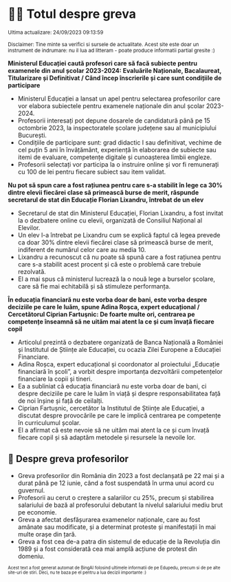 # 👩‍🏫 Totul despre greva
<sub>Ultima actualizare: 24/09/2023 09:13:59</sub>

<sub>Disclaimer: Tine minte sa verifici si sursele de actualitate. Acest site este doar un instrument de indrumare: nu il lua ad litteram - poate produce informatii partial gresite :)</sub>

**Ministerul Educației caută profesori care să facă subiecte pentru examenele din anul școlar 2023-2024: Evaluările Naționale, Bacalaureat, Titularizare și Definitivat / Când încep înscrierile și care sunt condițiile de participare**
- Ministerul Educației a lansat un apel pentru selectarea profesorilor care vor elabora subiectele pentru examenele naționale din anul școlar 2023-2024.
- Profesorii interesați pot depune dosarele de candidatură până pe 15 octombrie 2023, la inspectoratele școlare județene sau al municipiului București.
- Condițiile de participare sunt: grad didactic I sau definitivat, vechime de cel puțin 5 ani în învățământ, experiență în elaborarea de subiecte sau itemi de evaluare, competențe digitale și cunoașterea limbii engleze.
- Profesorii selectați vor participa la o instruire online și vor fi remunerați cu 100 de lei pentru fiecare subiect sau item validat.

**Nu pot să spun care a fost rațiunea pentru care s-a stabilit în lege ca 30% dintre elevii fiecărei clase să primească burse de merit, răspunde secretarul de stat din Educație Florian Lixandru, întrebat de un elev**
- Secretarul de stat din Ministerul Educației, Florian Lixandru, a fost invitat la o dezbatere online cu elevii, organizată de Consiliul Național al Elevilor.
- Un elev l-a întrebat pe Lixandru cum se explică faptul că legea prevede ca doar 30% dintre elevii fiecărei clase să primească burse de merit, indiferent de numărul celor care au media 10.
- Lixandru a recunoscut că nu poate să spună care a fost rațiunea pentru care s-a stabilit acest procent și că este o problemă care trebuie rezolvată.
- El a mai spus că ministerul lucrează la o nouă lege a burselor școlare, care să fie mai echitabilă și să stimuleze performanța.

**În educația financiară nu este vorba doar de bani, este vorba despre deciziile pe care le luăm, spune Adina Roșca, expert educațional / Cercetătorul Ciprian Fartuşnic: De foarte multe ori, centrarea pe competențe înseamnă să ne uităm mai atent la ce și cum învață fiecare copil**
- Articolul prezintă o dezbatere organizată de Banca Națională a României și Institutul de Științe ale Educației, cu ocazia Zilei Europene a Educației Financiare.
- Adina Roșca, expert educațional și coordonator al proiectului „Educație financiară în școli”, a vorbit despre importanța dezvoltării competențelor financiare la copii și tineri.
- Ea a subliniat că educația financiară nu este vorba doar de bani, ci despre deciziile pe care le luăm în viață și despre responsabilitatea față de noi înșine și față de ceilalți.
- Ciprian Fartușnic, cercetător la Institutul de Științe ale Educației, a discutat despre provocările pe care le implică centrarea pe competențe în curriculumul școlar.
- El a afirmat că este nevoie să ne uităm mai atent la ce și cum învață fiecare copil și să adaptăm metodele și resursele la nevoile lor.

## 🏫 Despre greva profesorilor
- Greva profesorilor din România din 2023 a fost declanșată pe 22 mai și a durat până pe 12 iunie, când a fost suspendată în urma unui acord cu guvernul.
- Profesorii au cerut o creștere a salariilor cu 25%, precum și stabilirea salariului de bază al profesorului debutant la nivelul salariului mediu brut pe economie.
- Greva a afectat desfășurarea examenelor naționale, care au fost amânate sau modificate, și a determinat proteste și manifestații în mai multe orașe din țară.
- Greva a fost cea de-a patra din sistemul de educație de la Revoluția din 1989 și a fost considerată cea mai amplă acțiune de protest din domeniu.


<sub><sub>Acest text a fost generat automat de BingAI folosind ultimele informatii de pe Edupedu, precum si de pe alte site-uri de stiri. Deci, nu te baza pe el pentru a lua decizii importante :)</sub></sub>